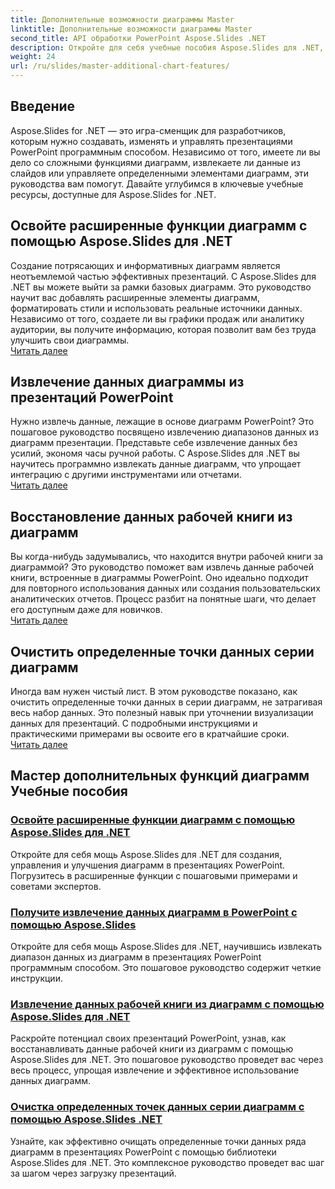 ```yaml
---
title: Дополнительные возможности диаграммы Master
linktitle: Дополнительные возможности диаграммы Master
second_title: API обработки PowerPoint Aspose.Slides .NET
description: Откройте для себя учебные пособия Aspose.Slides для .NET, чтобы освоить расширенные функции диаграмм, извлекать данные диаграмм и управлять данными серий в презентациях PowerPoint.
weight: 24
url: /ru/slides/master-additional-chart-features/
---
```

## Введение

Aspose.Slides for .NET — это игра-сменщик для разработчиков, которым нужно создавать, изменять и управлять презентациями PowerPoint программным способом. Независимо от того, имеете ли вы дело со сложными функциями диаграмм, извлекаете ли данные из слайдов или управляете определенными элементами диаграмм, эти руководства вам помогут. Давайте углубимся в ключевые учебные ресурсы, доступные для Aspose.Slides for .NET.

## Освойте расширенные функции диаграмм с помощью Aspose.Slides для .NET  
Создание потрясающих и информативных диаграмм является неотъемлемой частью эффективных презентаций. С Aspose.Slides для .NET вы можете выйти за рамки базовых диаграмм. Это руководство научит вас добавлять расширенные элементы диаграмм, форматировать стили и использовать реальные источники данных. Независимо от того, создаете ли вы графики продаж или аналитику аудитории, вы получите информацию, которая позволит вам без труда улучшить свои диаграммы.  
[Читать далее](./master-advanced-chart-features/)


## Извлечение данных диаграммы из презентаций PowerPoint  
Нужно извлечь данные, лежащие в основе диаграмм PowerPoint? Это пошаговое руководство посвящено извлечению диапазонов данных из диаграмм презентации. Представьте себе извлечение данных без усилий, экономя часы ручной работы. С Aspose.Slides для .NET вы научитесь программно извлекать данные диаграмм, что упрощает интеграцию с другими инструментами или отчетами.  
[Читать далее](./get-chart-data-extraction/)


## Восстановление данных рабочей книги из диаграмм  
Вы когда-нибудь задумывались, что находится внутри рабочей книги за диаграммой? Это руководство поможет вам извлечь данные рабочей книги, встроенные в диаграммы PowerPoint. Оно идеально подходит для повторного использования данных или создания пользовательских аналитических отчетов. Процесс разбит на понятные шаги, что делает его доступным даже для новичков.  
[Читать далее](./extract-workbook-data-from-charts/)


## Очистить определенные точки данных серии диаграмм  
Иногда вам нужен чистый лист. В этом руководстве показано, как очистить определенные точки данных в серии диаграмм, не затрагивая весь набор данных. Это полезный навык при уточнении визуализации данных для презентаций. С подробными инструкциями и практическими примерами вы освоите его в кратчайшие сроки.  
[Читать далее](./clearing-specific-chart-series-data-points/)

## Мастер дополнительных функций диаграмм Учебные пособия
### [Освойте расширенные функции диаграмм с помощью Aspose.Slides для .NET](./master-advanced-chart-features/)
Откройте для себя мощь Aspose.Slides для .NET для создания, управления и улучшения диаграмм в презентациях PowerPoint. Погрузитесь в расширенные функции с пошаговыми примерами и советами экспертов.
### [Получите извлечение данных диаграмм в PowerPoint с помощью Aspose.Slides](./get-chart-data-extraction/)
Откройте для себя мощь Aspose.Slides для .NET, научившись извлекать диапазон данных из диаграмм в презентациях PowerPoint программным способом. Это пошаговое руководство содержит четкие инструкции.
### [Извлечение данных рабочей книги из диаграмм с помощью Aspose.Slides для .NET](./extract-workbook-data-from-charts/)
Раскройте потенциал своих презентаций PowerPoint, узнав, как восстанавливать данные рабочей книги из диаграмм с помощью Aspose.Slides для .NET. Это пошаговое руководство проведет вас через весь процесс, упрощая извлечение и эффективное использование данных диаграмм.
### [Очистка определенных точек данных серии диаграмм с помощью Aspose.Slides .NET](./clearing-specific-chart-series-data-points/)
Узнайте, как эффективно очищать определенные точки данных ряда диаграмм в презентациях PowerPoint с помощью библиотеки Aspose.Slides для .NET. Это комплексное руководство проведет вас шаг за шагом через загрузку презентаций.